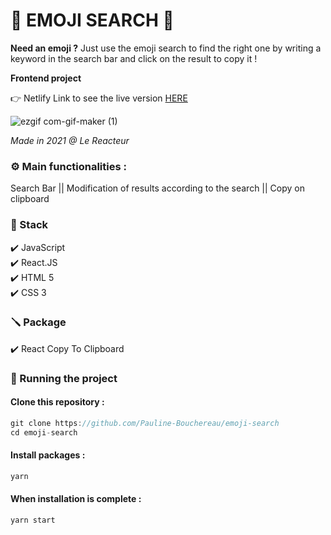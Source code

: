 # 🤩 EMOJI SEARCH 🤩

**Need an emoji ?** Just use the emoji search to find the right one by writing a keyword in the search bar and click on the result to copy it !

**Frontend project**

👉 Netlify Link to see the live version [HERE](https://emoji-search-pb.netlify.app/)

![ezgif com-gif-maker (1)](https://user-images.githubusercontent.com/80970440/122775431-68d51380-d2aa-11eb-9ef5-c081b9b897e6.gif)

_Made in 2021 @ Le Reacteur_

### ⚙️ Main functionalities :

Search Bar || Modification of results according to the search || Copy on clipboard

### 🔧 Stack

✔️ JavaScript  
✔️ React.JS  
✔️ HTML 5  
✔️ CSS 3

### 🪛 Package

✔️ React Copy To Clipboard

### 🚀 Running the project

#### Clone this repository :

```javascript
git clone https://github.com/Pauline-Bouchereau/emoji-search
cd emoji-search
```

#### Install packages :

```javascript
yarn
```

#### When installation is complete :

```javascript
yarn start
```
